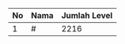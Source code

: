 | No | Nama            | Jumlah Level |
|----|-----------------|--------------|
| 1  | #    |    2216        |
